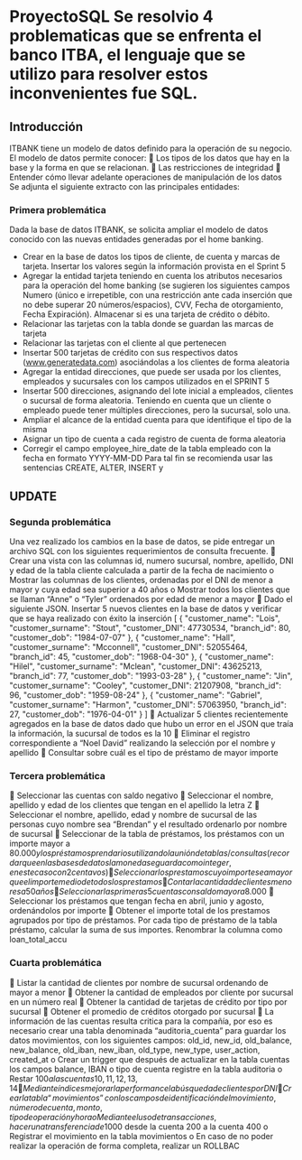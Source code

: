 # ProyectoSQL  Se resolvio 4 problematicas que se enfrenta el banco ITBA, el lenguaje que se utilizo para resolver estos inconvenientes fue SQL.
## Introducción
ITBANK tiene un modelo de datos definido para la operación de su negocio. El 
modelo de datos permite conocer:
 Los tipos de los datos que hay en la base y la forma en que se relacionan.
 Las restricciones de integridad
 Entender cómo llevar adelante operaciones de manipulación de los datos
Se adjunta el siguiente extracto con las principales entidades:
### Primera problemática
Dada la base de datos ITBANK, se solicita ampliar el modelo de datos 
conocido con las nuevas entidades generadas por el home banking.
- Crear en la base de datos los tipos de cliente, de cuenta y marcas de 
tarjeta. Insertar los valores según la información provista en el Sprint 
5
- Agregar la entidad tarjeta teniendo en cuenta los atributos 
necesarios para la operación del home banking (se sugieren los 
siguientes campos Numero (único e irrepetible, con una restricción 
ante cada inserción que no debe superar 20 números/espacios), CVV, 
Fecha de otorgamiento, Fecha Expiración). Almacenar si es una 
tarjeta de crédito o débito. 
- Relacionar las tarjetas con la tabla donde se guardan las marcas de 
tarjeta
- Relacionar las tarjetas con el cliente al que pertenecen
- Insertar 500 tarjetas de crédito con sus respectivos datos 
(www.generatedata.com) asociándolas a los clientes de forma 
aleatoria
- Agregar la entidad direcciones, que puede ser usada por los clientes, 
empleados y sucursales con los campos utilizados en el SPRINT 5
- Insertar 500 direcciones, asignando del lote inicial a empleados, 
clientes o sucursal de forma aleatoria. Teniendo en cuenta que un 
cliente o empleado puede tener múltiples direcciones, pero la 
sucursal, solo una.
- Ampliar el alcance de la entidad cuenta para que identifique el tipo de 
la misma
- Asignar un tipo de cuenta a cada registro de cuenta de forma 
aleatoria
- Corregir el campo employee_hire_date de la tabla empleado con la 
fecha en formato YYYY-MM-DD
Para tal fin se recomienda usar las sentencias CREATE, ALTER, INSERT y 
## UPDATE
### Segunda problemática 
Una vez realizado los cambios en la base de datos, se pide entregar un archivo SQL 
con los siguientes requerimientos de consulta frecuente.
 Crear una vista con las columnas id, numero sucursal, nombre, apellido, DNI 
y edad de la tabla cliente calculada a partir de la fecha de nacimiento
o Mostrar las columnas de los clientes, ordenadas por el DNI de menor 
a mayor y cuya edad sea superior a 40 años
o Mostrar todos los clientes que se llaman “Anne” o “Tyler” ordenados 
por edad de menor a mayor
 Dado el siguiente JSON. Insertar 5 nuevos clientes en la base de datos y 
verificar que se haya realizado con éxito la inserción
[
{
"customer_name": "Lois",
"customer_surname": "Stout",
"customer_DNI": 47730534,
"branch_id": 80,
"customer_dob": "1984-07-07"
},
{
"customer_name": "Hall",
"customer_surname": "Mcconnell",
"customer_DNI": 52055464,
"branch_id": 45,
"customer_dob": "1968-04-30"
},
{
"customer_name": "Hilel",
"customer_surname": "Mclean",
"customer_DNI": 43625213,
"branch_id": 77,
"customer_dob": "1993-03-28"
},
{
"customer_name": "Jin",
"customer_surname": "Cooley",
"customer_DNI": 21207908,
"branch_id": 96,
"customer_dob": "1959-08-24"
},
{
"customer_name": "Gabriel",
"customer_surname": "Harmon",
"customer_DNI": 57063950,
"branch_id": 27,
"customer_dob": "1976-04-01"
}
]
 Actualizar 5 clientes recientemente agregados en la base de datos dado que 
hubo un error en el JSON que traía la información, la sucursal de todos es 
la 10
 Eliminar el registro correspondiente a “Noel David” realizando la selección 
por el nombre y apellido
 Consultar sobre cuál es el tipo de préstamo de mayor importe
### Tercera problemática 
 Seleccionar las cuentas con saldo negativo
 Seleccionar el nombre, apellido y edad de los clientes que tengan en el 
apellido la letra Z
 Seleccionar el nombre, apellido, edad y nombre de sucursal de las personas 
cuyo nombre sea “Brendan” y el resultado ordenarlo por nombre de 
sucursal
 Seleccionar de la tabla de préstamos, los préstamos con un importe mayor
a $80.000 y los préstamos prendarios utilizando la unión de 
tablas/consultas (recordar que en las bases de datos la moneda se guarda 
como integer, en este caso con 2 centavos)
 Seleccionar los prestamos cuyo importe sea mayor que el importe medio de 
todos los prestamos
 Contar la cantidad de clientes menores a 50 años
 Seleccionar las primeras 5 cuentas con saldo mayor a 8.000$
 Seleccionar los préstamos que tengan fecha en abril, junio y agosto, 
ordenándolos por importe
 Obtener el importe total de los prestamos agrupados por tipo de préstamos. 
Por cada tipo de préstamo de la tabla préstamo, calcular la suma de sus 
importes. Renombrar la columna como loan_total_accu
### Cuarta problemática 
 Listar la cantidad de clientes por nombre de sucursal ordenando de mayor 
a menor
 Obtener la cantidad de empleados por cliente por sucursal en un número
real
 Obtener la cantidad de tarjetas de crédito por tipo por sucursal
 Obtener el promedio de créditos otorgado por sucursal
 La información de las cuentas resulta critica para la compañía, por eso es 
necesario crear una tabla denominada “auditoria_cuenta” para guardar los 
datos movimientos, con los siguientes campos: old_id, new_id, old_balance, 
new_balance, old_iban, new_iban, old_type, new_type, user_action, 
created_at
o Crear un trigger que después de actualizar en la tabla cuentas los 
campos balance, IBAN o tipo de cuenta registre en la tabla auditoria
o Restar $100 a las cuentas 10,11,12,13,14
 Mediante índices mejorar la performance la búsqueda de clientes por DNI
 Crear la tabla “movimientos” con los campos de identificación del 
movimiento, número de cuenta, monto, tipo de operación y hora
o Mediante el uso de transacciones, hacer una transferencia de 1000$ 
desde la cuenta 200 a la cuenta 400
o Registrar el movimiento en la tabla movimientos
o En caso de no poder realizar la operación de forma completa, realizar 
un ROLLBAC
